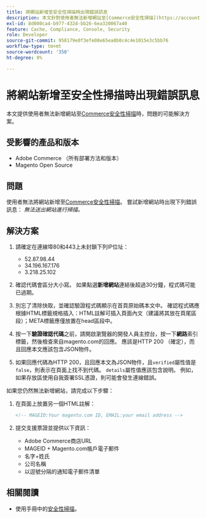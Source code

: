```yaml
---
title: 將網站新增至安全性掃描時出現錯誤訊息
description: 本文針對使用者無法新增網站至[Commerce安全性掃描](https://account.magento.com/scanner/dashboard/)的問題提供可能的解決方案。
exl-id: 8d000ca4-b977-432d-bb26-6ea320067a40
feature: Cache, Compliance, Console, Security
role: Developer
source-git-commit: 958179e0f3efe08e65ea8b0c4c4e1015e3c5bb76
workflow-type: tm+mt
source-wordcount: '350'
ht-degree: 0%

---
```


# 將網站新增至安全性掃描時出現錯誤訊息

本文提供使用者無法新增網站至[Commerce安全性掃描](https://account.magento.com/scanner/dashboard/)時，問題的可能解決方案。

## 受影響的產品和版本

* Adobe Commerce （所有部署方法和版本）
* Magento Open Source

## 問題

使用者無法將網站新增至[Commerce安全性掃描](https://account.magento.com/scanner/dashboard/)。 嘗試新增網站時出現下列錯誤訊息： *無法送出網站進行掃描。*

## 解決方案

1. 請確定在連線埠80和443上未封鎖下列IP位址：
   * 52.87.98.44
   * 34.196.167.176
   * 3.218.25.102

1. 確認代碼會區分大小寫。 如果點選&#x200B;**新增網站**&#x200B;連結後超過30分鐘，程式碼可能已過期。
1. 別忘了清除快取，並確認驗證程式碼顯示在首頁原始碼本文中。 確認程式碼應根據HTML標籤規格插入：HTML註解可插入頁面內文（建議將其放在頁尾區段）；META標籤應僅放置在head區段中。
1. 按一下&#x200B;**驗證確認代碼**&#x200B;之前，請開啟瀏覽器的開發人員主控台，按一下&#x200B;**網路**&#x200B;索引標籤，然後檢查來自magento.com的回應。 應該是HTTP 200 （確定），而且回應本文應該包含JSON物件。
1. 如果回應代碼為HTTP 200，且回應本文為JSON物件，且`verified`屬性值是`false`，則表示在頁面上找不到代碼。 `details`屬性值應該包含說明。 例如，如果存放區使用自我簽署SSL憑證，則可能會發生連線錯誤。

如果您仍然無法新增網站，請完成以下步驟：

1. 在頁面上放置另一個HTML註解：

   ```HTML
   <!-- MAGEID:Your magento.com ID, EMAIL:your email address -->
   ```

1. 提交支援票證並提供以下資訊：
   * Adobe Commerce商店URL
   * MAGEID + Magento.com帳戶電子郵件
   * 名字+姓氏
   * 公司名稱
   * 以逗號分隔的通知電子郵件清單

## 相關閱讀

* 使用手冊中的[安全性掃描](https://docs.magento.com/user-guide/magento/security-scan.html)。
